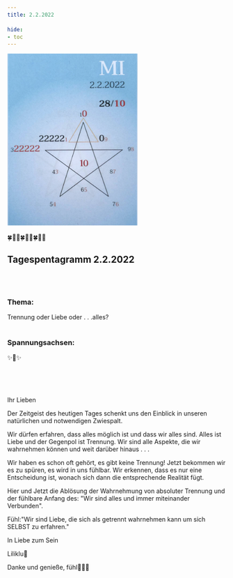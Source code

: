 ```yaml
---
title: 2.2.2022

hide:
- toc
---
```



<style>
img {
  width: 300px;
  max-width: 99%
}
</style>

![](/img/2022/2022-02-02.png)

🍀🦋💚🍀🦋💚🍀🦋💚

## Tagespentagramm 2.2.2022
<br><br>
### Thema:
Trennung oder Liebe oder . . .alles?
<br><br>

### Spannungsachsen:
✨💖✨

<br><br><br>

Ihr Lieben

Der Zeitgeist des heutigen Tages schenkt uns den Einblick in unseren natürlichen und notwendigen Zwiespalt.

Wir dürfen erfahren, dass alles möglich ist und dass wir alles sind. Alles ist Liebe und der Gegenpol ist Trennung. Wir sind alle Aspekte, die wir wahrnehmen können und weit darüber hinaus . . .

Wir haben es schon oft gehört, es gibt keine Trennung! Jetzt bekommen wir es zu spüren, es wird in uns fühlbar. Wir erkennen, dass es nur eine Entscheidung ist, wonach sich dann die entsprechende Realität fügt.

Hier und Jetzt die Ablösung der Wahrnehmung von absoluter Trennung und der fühlbare Anfang des: "Wir sind alles und immer miteinander Verbunden".

Fühl:"Wir sind Liebe, die sich als getrennt wahrnehmen kann um sich SELBST zu erfahren."

In Liebe zum Sein

Liliklu🦋

Danke und genieße, fühl💞💕✨
